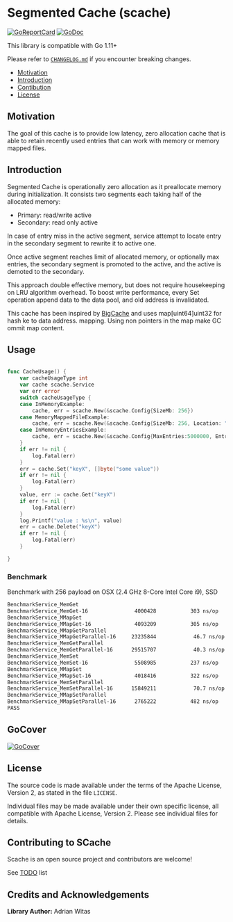 # Segmented Cache (scache) 

[![GoReportCard](https://goreportcard.com/badge/github.com/viant/scache)](https://goreportcard.com/report/github.com/viant/scache)
[![GoDoc](https://godoc.org/github.com/viant/scache?status.svg)](https://godoc.org/github.com/viant/scache)

This library is compatible with Go 1.11+

Please refer to [`CHANGELOG.md`](CHANGELOG.md) if you encounter breaking changes.

- [Motivation](#motivation)
- [Introduction](#introduction)
- [Contibution](#contributing-to-bqtail)
- [License](#license)

## Motivation

The goal of this cache is to provide low latency, zero allocation cache that is able to retain recently used entries that can work 
with memory or memory mapped files. 


## Introduction

Segmented Cache is operationally zero allocation as it preallocate memory during initialization.
It consists two segments each taking half of the allocated memory:
 - Primary:  read/write active
 - Secondary: read only active
 
In case of entry miss in the active segment, service attempt to locate entry in the secondary segment to rewrite it to active one. 

Once active segment reaches limit of allocated memory, or optionally max entries, the secondary segment is promoted to the active, 
and the active is demoted to the secondary. 


This approach double effective memory, but does not require housekeeping on LRU algorithm overhead.
To boost write performance, every Set operation append data to the data pool, and old address is invalidated.   

This cache has been inspired by [BigCache](https://github.com/allegro/bigcache) and uses map[uint64]uint32 for hash ke to data address. mapping.
Using non pointers in the map make GC ommit map content. 

## Usage

```go

func CacheUsage() {
	var cacheUsageType int
	var cache scache.Service
	var err error
	switch cacheUsageType {
	case InMemoryExample:
		cache, err = scache.New(&scache.Config{SizeMb: 256})
	case MemoryMappedFileExample:
		cache, err = scache.New(&scache.Config{SizeMb: 256, Location: "/tmp/data.sch"})
	case InMemoryEntriesExample:
		cache, err = scache.New(&scache.Config{MaxEntries:5000000, EntrySize:128})
	}
	if err != nil {
		log.Fatal(err)
	}
	err = cache.Set("keyX", []byte("some value"))
	if err != nil {
		log.Fatal(err)
	}
	value, err := cache.Get("keyX")
	if err != nil {
		log.Fatal(err)
	}
	log.Printf("value : %s\n", value)
	err = cache.Delete("keyX")
	if err != nil {
		log.Fatal(err)
	}

}
```

### Benchmark 

Benchmark with 256 payload on OSX (2.4 GHz 8-Core Intel Core i9), SSD


```bash
BenchmarkService_MemGet
BenchmarkService_MemGet-16             	 4000428	       303 ns/op	       7 B/op	       0 allocs/op
BenchmarkService_MMapGet
BenchmarkService_MMapGet-16            	 4093209	       305 ns/op	       7 B/op	       0 allocs/op
BenchmarkService_MMapGetParallel
BenchmarkService_MMapGetParallel-16    	23235844	        46.7 ns/op	       7 B/op	       0 allocs/op
BenchmarkService_MemGetParallel
BenchmarkService_MemGetParallel-16     	29515707	        40.3 ns/op	       7 B/op	       0 allocs/op
BenchmarkService_MemSet
BenchmarkService_MemSet-16             	 5508985	       237 ns/op
BenchmarkService_MMapSet
BenchmarkService_MMapSet-16            	 4018416	       322 ns/op
BenchmarkService_MemSetParallel
BenchmarkService_MemSetParallel-16     	15849211	        70.7 ns/op	       7 B/op	       0 allocs/op
BenchmarkService_MMapSetParallel
BenchmarkService_MMapSetParallel-16    	 2765222	       482 ns/op	       7 B/op	       0 allocs/op
PASS
```


## GoCover

[![GoCover](https://gocover.io/github.com/viant/scache)](https://gocover.io/github.com/viant/scache)


<a name="License"></a>
## License

The source code is made available under the terms of the Apache License, Version 2, as stated in the file `LICENSE`.

Individual files may be made available under their own specific license,
all compatible with Apache License, Version 2. Please see individual files for details.

<a name="Credits-and-Acknowledgements"></a>

## Contributing to SCache

Scache is an open source project and contributors are welcome!

See [TODO](TODO.md) list

## Credits and Acknowledgements

**Library Author:** Adrian Witas

